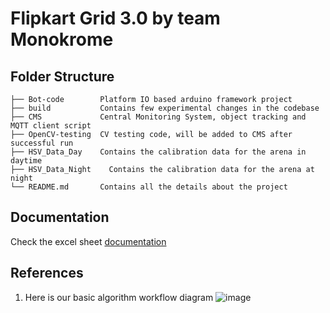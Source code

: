 # Flipkart Grid 3.0 by team Monokrome

## Folder Structure
```
├── Bot-code        Platform IO based arduino framework project
├── build           Contains few experimental changes in the codebase
├── CMS             Central Monitoring System, object tracking and MQTT client script
├── OpenCV-testing  CV testing code, will be added to CMS after successful run
├── HSV_Data_Day    Contains the calibration data for the arena in daytime
├── HSV_Data_Night    Contains the calibration data for the arena at night
└── README.md       Contains all the details about the project
```

## Documentation
Check the excel sheet [documentation](https://docs.google.com/spreadsheets/d/1LXgwzbESLrxvnqTLchQNoVbBkQGBQLIk8mOUtiKDgVc/edit#gid=1471286070)

## References
1. Here is our basic algorithm workflow diagram
![image](https://user-images.githubusercontent.com/55695557/148632752-a8a91707-6ef1-4d0d-a1f8-952934c073af.png)
